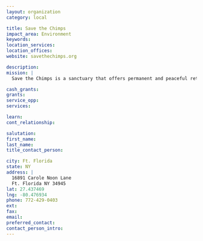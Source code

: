 ```yaml
---
layout: organization
category: local

title: Save the Chimps
impact_area: Environment
keywords: 
location_services: 
location_offices: 
website: savethechimps.org

description: 
mission: |
  Save the Chimps is a sanctuary that offers permanent and peaceful retirement to its chimpanzee residents and is not open to the public and therefore do not provide tours of our facility.

cash_grants: 
grants: 
service_opp: 
services: 

learn: 
cont_relationship: 

salutation: 
first_name: 
last_name: 
title_contact_person: 

city: Ft. Florida
state: NY
address: |
  16891 Carole Noon Lane  
  Ft. Florida NY 34945
lat: 27.437469
lng: -80.476934
phone: 772-429-0403
ext: 
fax: 
email: 
preferred_contact: 
contact_person_intro: 
---
```

